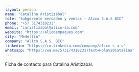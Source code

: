 ```yaml
---
layout: person
name: "Catalina Aristizábal"
role: "Subgerente mercadeo y ventas - Alico S.A.S BIC"
phone: "+57 3174310231"
email: "caristizabal@alico-sa.com"
website: "https://alicoempaques.com"
city: "Medellín"
company: "Alico S.A.S. BIC"
linkedin: "https://co.linkedin.com/company/alico-s-a-s"
whatsapp: "https://wa.me/573174310231?text=Hola%20Catalina"
---
```


Ficha de contacto para Catalina Aristizabal.
